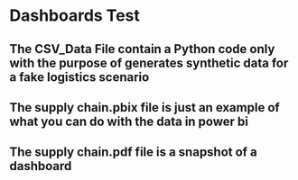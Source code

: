 # Dashboards Test
## The CSV_Data File contain a Python code only with the purpose of generates synthetic data for a fake logistics scenario 

## The supply chain.pbix file is just an example of what you can do with the data in power bi
## The supply chain.pdf file is a snapshot of a dashboard
